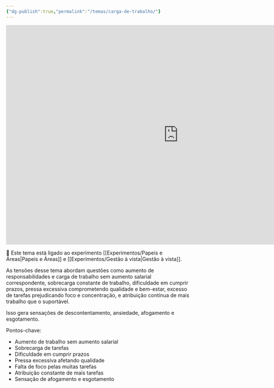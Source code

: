 ```yaml
---
{"dg-publish":true,"permalink":"/temas/carga-de-trabalho/"}
---
```


<iframe src="https://embed.kumu.io/bebe47606e668e0f3e1543a40ccf0c65" width="940" height="600" frameborder="0"></iframe>

🔗 Este tema está ligado ao experimento [[Experimentos/Papeis e Áreas\|Papeis e Áreas]] e [[Experimentos/Gestão à vista\|Gestão à vista]].

 As tensões desse tema abordam questões como aumento de responsabilidades e carga de trabalho sem aumento salarial correspondente, sobrecarga constante de trabalho, dificuldade em cumprir prazos, pressa excessiva comprometendo qualidade e bem-estar, excesso de tarefas prejudicando foco e concentração, e atribuição contínua de mais trabalho que o suportável.

Isso gera sensações de descontentamento, ansiedade, afogamento e esgotamento.

Pontos-chave:

* Aumento de trabalho sem aumento salarial
* Sobrecarga de tarefas
* Dificuldade em cumprir prazos 
* Pressa excessiva afetando qualidade
* Falta de foco pelas muitas tarefas
* Atribuição constante de mais tarefas
* Sensação de afogamento e esgotamento